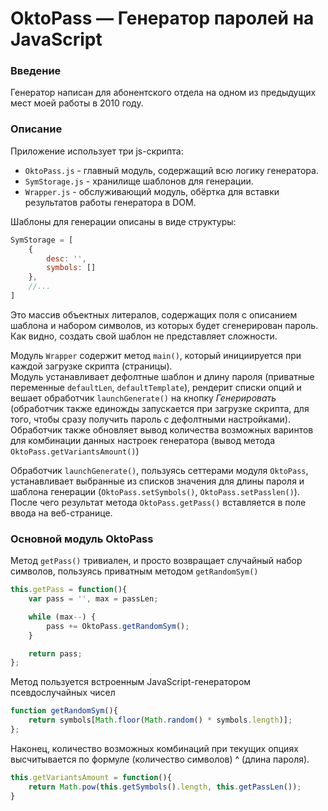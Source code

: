 # OktoPass — Генератор паролей на JavaScript

### Введение
Генератор написан для абонентского отдела на одном из предыдущих мест моей работы в 2010 году.

### Описание
Приложение использует три js-скрипта:
* `OktoPass.js` - главный модуль, содержащий всю логику генератора.
* `SymStorage.js` - хранилище шаблонов для генерации.
* `Wrapper.js` - обслуживающий модуль, обёртка для вставки результатов работы генератора в DOM.

Шаблоны для генерации описаны в виде структуры:
```js
SymStorage = [
    {
        desc: '',
        symbols: []
    },
    //...
]    
```
Это массив объектных литералов, содержащих поля с описанием шаблона и набором
символов, из которых будет сгенерирован пароль. Как видно, создать свой шаблон
не представляет сложности.

Модуль `Wrapper` содержит метод `main()`, который инициируется при каждой загрузке скрипта (страницы).  
Модуль устанавливает дефолтные шаблон и длину пароля (приватные переменные `defaultLen`, `defaultTemplate`), рендерит списки опций и вешает обработчик `launchGenerate()` на кнопку _Генерировать_ (обработчик также единожды запускается при загрузке скрипта, для того, чтобы сразу получить пароль с дефолтными настройками). Обработчик также обновляет вывод количества возможных варинтов для комбинации данных настроек генератора (вывод метода `OktoPass.getVariantsAmount()`)

Обработчик `launchGenerate()`, пользуясь сеттерами модуля `OktoPass`, устанавливает выбранные из списков значения для длины пароля и шаблона генерации (`OktoPass.setSymbols()`, `OktoPass.setPasslen()`). После чего результат метода `OktoPass.getPass()` вставляется в поле ввода на веб-странице.

### Основной модуль OktoPass
Метод `getPass()` тривиален, и просто возвращает случайный набор символов, пользуясь приватным методом `getRandomSym()`
```js
this.getPass = function(){
    var pass = '', max = passLen;

    while (max--) {
        pass += OktoPass.getRandomSym();
    }

    return pass;
};
```

Метод пользуется встроенным JavaScript-генератором псевдослучайных чисел
```js
function getRandomSym(){
    return symbols[Math.floor(Math.random() * symbols.length)];
};
```

Наконец, количество возможных комбинаций при текущих опциях высчитывается по
формуле (количество символов) ^ (длина пароля).
```js
this.getVariantsAmount = function(){
    return Math.pow(this.getSymbols().length, this.getPassLen());
}
```
